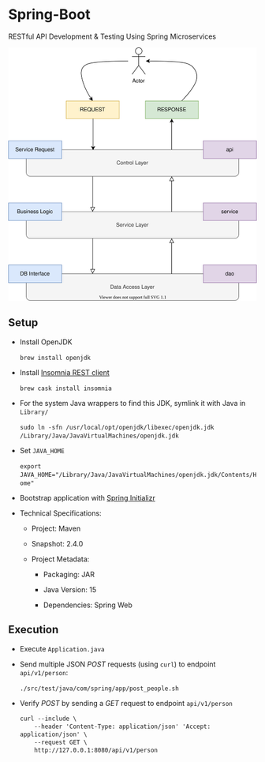 # Spring-Boot

RESTful API Development & Testing Using Spring Microservices

![Application Functionality](src/docs/functionality.svg)

## Setup

+ Install OpenJDK

  `brew install openjdk`

+ Install [Insomnia REST client][1]

  `brew cask install insomnia`

+ For the system Java wrappers to find this JDK, symlink it with Java in `Library/`

  `sudo ln -sfn /usr/local/opt/openjdk/libexec/openjdk.jdk /Library/Java/JavaVirtualMachines/openjdk.jdk`

+ Set `JAVA_HOME`

  `export JAVA_HOME="/Library/Java/JavaVirtualMachines/openjdk.jdk/Contents/Home"`

+ Bootstrap application with [Spring Initializr][2]

+ Technical Specifications:

  + Project: Maven

  + Snapshot: 2.4.0

  + Project Metadata:

    + Packaging: JAR

    + Java Version: 15

    + Dependencies: Spring Web

## Execution

+ Execute `Application.java`

+ Send multiple JSON *POST* requests (using `curl`) to endpoint `api/v1/person`:

  `./src/test/java/com/spring/app/post_people.sh`

+ Verify *POST* by sending a *GET* request to endpoint `api/v1/person`

  ```
  curl --include \
      --header 'Content-Type: application/json' 'Accept: application/json' \
      --request GET \
      http://127.0.0.1:8080/api/v1/person
  ```

[1]: https://github.com/Kong/insomnia
[2]: https://start.spring.io/
